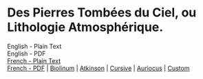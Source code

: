 # Des Pierres Tombées du Ciel, ou Lithologie Atmosphérique.

English - Plain Text  
English - PDF  
[French - Plain Text](full-text-french.md)  
[French - PDF](https://cdn.solaranamnesis.com/Izarn/izarn_lithologie_1803_french.pdf) | [Biolinum](https://cdn.solaranamnesis.com/Izarn/izarn_lithologie_1803_french_biolinum.pdf) | [Atkinson](https://cdn.solaranamnesis.com/Izarn/izarn_lithologie_1803_french_atkinson.pdf) | [Cursive](https://cdn.solaranamnesis.com/Izarn/izarn_lithologie_1803_french_frcursive.pdf) | [Auriocus](https://cdn.solaranamnesis.com/Izarn/izarn_lithologie_1803_french_aurical.pdf) | [Custom](https://cdn.solaranamnesis.com/Izarn/izarn_lithologie_1803_french_custom.pdf)  
